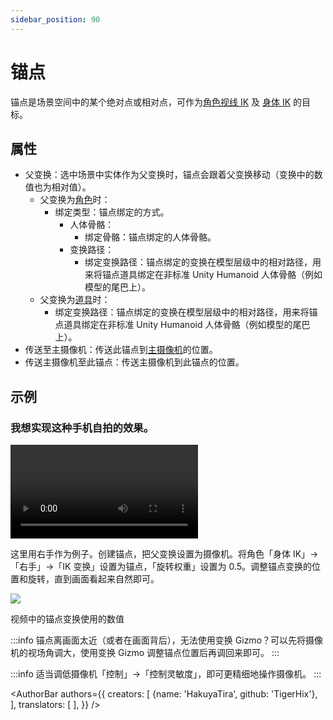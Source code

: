 ```yaml
---
sidebar_position: 90
---
```


# 锚点

锚点是场景空间中的某个绝对点或相对点，可作为[角色视线 IK](character/#look-ik) 及 [身体 IK](character/#body-ik) 的目标。

## 属性

* 父变换：选中场景中实体作为父变换时，锚点会跟着父变换移动（变换中的数值也为相对值）。
  * 父变换为[角色](character)时：
    * 绑定类型：锚点绑定的方式。
      * 人体骨骼：
        * 绑定骨骼：锚点绑定的人体骨骼。
      * 变换路径：
        * 绑定变换路径：锚点绑定的变换在模型层级中的相对路径，用来将锚点道具绑定在非标准 Unity Humanoid 人体骨骼（例如模型的尾巴上）。
  * 父变换为[道具](prop.md)时：
    * 绑定变换路径：锚点绑定的变换在模型层级中的相对路径，用来将锚点道具绑定在非标准 Unity Humanoid 人体骨骼（例如模型的尾巴上）。
* 传送至主摄像机：传送此锚点到[主摄像机](camera.md#duo-she-xiang-ji)的位置。
* 传送主摄像机至此锚点：传送主摄像机到此锚点的位置。

## 示例

### 我想实现这种手机自拍的效果。

<div className="video-box"><video controls loop src="/zh/doc-img/zh-anchor-1.mp4" /></div>

这里用右手作为例子。创建锚点，把父变换设置为摄像机。将角色「身体 IK」->「右手」->「IK 变换」设置为锚点，「旋转权重」设置为 0.5。调整锚点变换的位置和旋转，直到画面看起来自然即可。

![](/doc-img/zh-anchor-1.webp)
<p class="img-desc">视频中的锚点变换使用的数值</p>

:::info
锚点离画面太近（或者在画面背后），无法使用变换 Gizmo？可以先将摄像机的视场角调大，使用变换 Gizmo 调整锚点位置后再调回来即可。
:::

:::info
适当调低摄像机「控制」->「控制灵敏度」，即可更精细地操作摄像机。
:::

<AuthorBar authors={{
  creators: [
    {name: 'HakuyaTira', github: 'TigerHix'},
  ],
  translators: [
  ],
}} />
